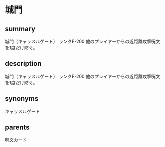# 城門

## summary
城門（キャッスルゲート）
ランクF-200
他のプレイヤーからの近距離攻撃呪文を1度だけ防ぐ。
## description
城門（キャッスルゲート）
ランクF-200
他のプレイヤーからの近距離攻撃呪文を1度だけ防ぐ。
## synonyms
キャッスルゲート
## parents
呪文カード
